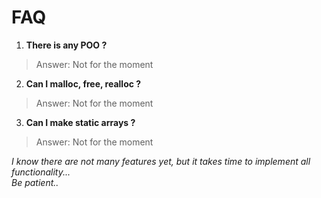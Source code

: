# FAQ

1. **There is any POO ?**
> Answer: Not for the moment

2. **Can I malloc, free, realloc ?**
> Answer: Not for the moment

3. **Can I make static arrays ?**
> Answer: Not for the moment

*I know there are not many features yet, but it takes time to implement all functionality...*  
*Be patient..*
